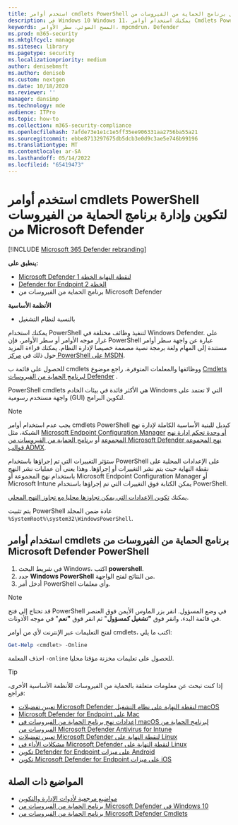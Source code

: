```yaml
---
title: استخدم أوامر cmdlets PowerShell لتكوين وتشغيل برنامج الحماية من الفيروسات من Microsoft Defender
description: في Windows 10 Windows 11، يمكنك استخدام أوامر Cmdlets PowerShell لتشغيل عمليات الفحص وتحديث معلومات الأمان وتغيير الإعدادات في برنامج الحماية من الفيروسات من Microsoft Defender.
keywords: المسح الضوئي، سطر الأوامر، mpcmdrun، Defender
ms.prod: m365-security
ms.mktglfcycl: manage
ms.sitesec: library
ms.pagetype: security
ms.localizationpriority: medium
author: denisebmsft
ms.author: deniseb
ms.custom: nextgen
ms.date: 10/18/2020
ms.reviewer: ''
manager: dansimp
ms.technology: mde
audience: ITPro
ms.topic: how-to
ms.collection: m365-security-compliance
ms.openlocfilehash: 7afde73e1e1c1e5ff35ee906331aa2756ba55a21
ms.sourcegitcommit: ebbe8713297675db5dcb3e0d9c3ae5e746b99196
ms.translationtype: MT
ms.contentlocale: ar-SA
ms.lasthandoff: 05/14/2022
ms.locfileid: "65419473"
---
```

# <a name="use-powershell-cmdlets-to-configure-and-manage-microsoft-defender-antivirus"></a>استخدم أوامر cmdlets PowerShell لتكوين وإدارة برنامج الحماية من الفيروسات من Microsoft Defender

[!INCLUDE [Microsoft 365 Defender rebranding](../../includes/microsoft-defender.md)]


**ينطبق على:**
- [Microsoft Defender لنقطة النهاية الخطة 1](https://go.microsoft.com/fwlink/?linkid=2154037)
- [Defender for Endpoint الخطة 2](https://go.microsoft.com/fwlink/?linkid=2154037)
- برنامج الحماية من الفيروسات من Microsoft Defender

**الأنظمة الأساسية**
- بالنسبة لنظام التشغيل

يمكنك استخدام PowerShell لتنفيذ وظائف مختلفة في Windows Defender. على غرار موجه الأوامر أو سطر الأوامر، فإن PowerShell عبارة عن واجهة سطر أوامر مستندة إلى المهام ولغة برمجة نصية مصممة خصيصا لإدارة النظام. يمكنك قراءة المزيد حول ذلك في [مركز PowerShell على MSDN](/previous-versions/msdn10/mt173057(v=msdn.10)).

للحصول على قائمة ب cmdlets ووظائفها والمعلمات المتوفرة، راجع موضوع [Cmdlets لبرنامج الحماية من الفيروسات Defender](/powershell/module/defender) .

PowerShell cmdlets هي الأكثر فائدة في بيئات الخادم Windows التي لا تعتمد على واجهة مستخدم رسومية (GUI) لتكوين البرامج.

> [!NOTE]
> يجب عدم استخدام أوامر cmdlets PowerShell كبديل للبنية الأساسية الكاملة لإدارة نهج الشبكة، مثل [Microsoft Endpoint Configuration Manager](/configmgr) [أو وحدة تحكم إدارة نهج المجموعة](/previous-versions/windows/it-pro/windows-server-2008-R2-and-2008/cc731212(v=ws.11)) أو [ برنامج الحماية من الفيروسات من Microsoft Defender نهج المجموعة قوالب ADMX](https://www.microsoft.com/download/101445).

ستؤثر التغييرات التي تم إجراؤها باستخدام PowerShell على الإعدادات المحلية على نقطة النهاية حيث يتم نشر التغييرات أو إجراؤها. وهذا يعني أن عمليات نشر النهج باستخدام نهج المجموعة أو Microsoft Endpoint Configuration Manager أو Microsoft Intune يمكن الكتابة فوق التغييرات التي تم إجراؤها باستخدام PowerShell.

يمكنك [تكوين الإعدادات التي يمكن تجاوزها محليا مع تجاوز النهج المحلي](configure-local-policy-overrides-microsoft-defender-antivirus.md).

يتم تثبيت PowerShell عادة ضمن المجلد `%SystemRoot%\system32\WindowsPowerShell`.

## <a name="use-microsoft-defender-antivirus-powershell-cmdlets"></a>استخدام أوامر cmdlets برنامج الحماية من الفيروسات من Microsoft Defender PowerShell

1. في شريط البحث Windows، اكتب **powershell**.
2. حدد **Windows PowerShell** من النتائج لفتح الواجهة.
3. أدخل أمر PowerShell وأي معلمات.

> [!NOTE]
> قد تحتاج إلى فتح PowerShell في وضع المسؤول. انقر بزر الماوس الأيمن فوق العنصر في قائمة البدء، وانقر فوق **"تشغيل كمسؤول**" ثم انقر فوق **"نعم**" في موجه الأذونات.

لفتح التعليمات عبر الإنترنت لأي من أوامر cmdlets، اكتب ما يلي:

```PowerShell
Get-Help <cmdlet> -Online
```

احذف المعلمة `-online` للحصول على تعليمات مخزنة مؤقتا محليا.

> [!TIP]
> إذا كنت تبحث عن معلومات متعلقة بالحماية من الفيروسات للأنظمة الأساسية الأخرى، فراجع:
> - [تعيين تفضيلات Microsoft Defender لنقطة النهاية على نظام التشغيل macOS](mac-preferences.md)
> - [Microsoft Defender for Endpoint على Mac](microsoft-defender-endpoint-mac.md)
> - [إعدادات نهج برنامج الحماية من الفيروسات في macOS لبرنامج الحماية من الفيروسات من Microsoft Defender Antivirus for Intune](/mem/intune/protect/antivirus-microsoft-defender-settings-macos)
> - [تعيين تفضيلات Microsoft Defender لنقطة النهاية على Linux](linux-preferences.md)
> - [مشكلات الأداء في Microsoft Defender لنقطة النهاية على Linux](microsoft-defender-endpoint-linux.md)
> - [تكوين Defender for Endpoint على ميزات Android](android-configure.md)
> - [تكوين Microsoft Defender for Endpoint على ميزات iOS](ios-configure-features.md)

## <a name="related-topics"></a>المواضيع ذات الصلة

- [مواضيع مرجعية لأدوات الإدارة والتكوين](configuration-management-reference-microsoft-defender-antivirus.md)
- [برنامج الحماية من الفيروسات من Microsoft Defender في Windows 10](microsoft-defender-antivirus-in-windows-10.md)
- [برنامج الحماية من الفيروسات من Microsoft Defender Cmdlets](/powershell/module/defender)

